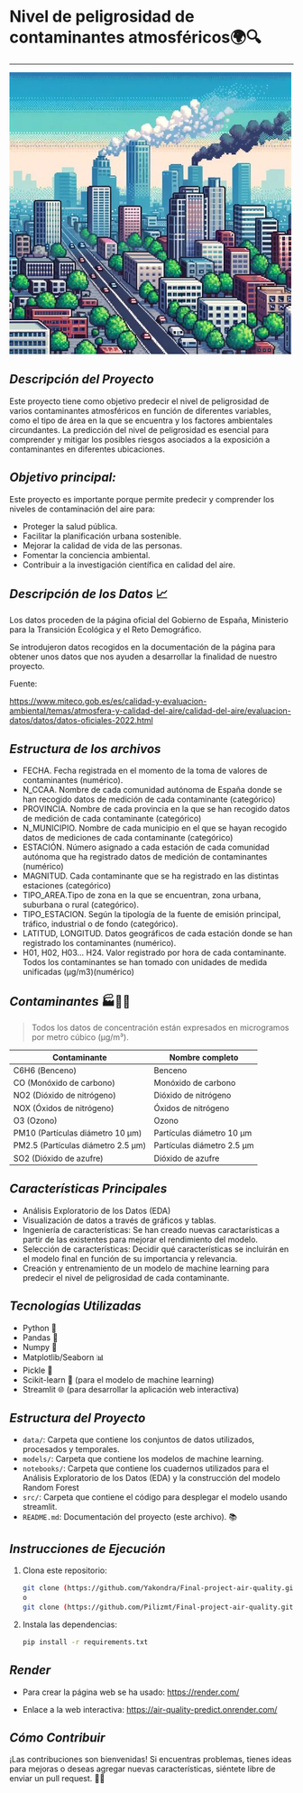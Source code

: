 # **Nivel de peligrosidad de contaminantes atmosféricos🌍🔍**
---

![Logo](polucion.jpg)

## *Descripción del Proyecto*

Este proyecto tiene como objetivo predecir el nivel de peligrosidad de varios contaminantes atmosféricos en función de diferentes variables, como el tipo de área en la que se encuentra y los factores ambientales circundantes. La predicción del nivel de peligrosidad es esencial para comprender y mitigar los posibles riesgos asociados a la exposición a contaminantes en diferentes ubicaciones.


## *Objetivo principal:*

Este proyecto es importante porque permite predecir y comprender los niveles de contaminación del aire para:

- Proteger la salud pública.
- Facilitar la planificación urbana sostenible.
- Mejorar la calidad de vida de las personas.
- Fomentar la conciencia ambiental.
- Contribuir a la investigación científica en calidad del aire.

## *Descripción de los Datos* 📈

Los datos proceden de la página oficial del Gobierno de España, Ministerio para la Transición Ecológica y el Reto Demográfico.

Se introdujeron datos recogidos en la documentación de la página para obtener unos datos que nos ayuden a desarrollar la finalidad de nuestro proyecto.

Fuente: 

https://www.miteco.gob.es/es/calidad-y-evaluacion-ambiental/temas/atmosfera-y-calidad-del-aire/calidad-del-aire/evaluacion-datos/datos/datos-oficiales-2022.html


## *Estructura de los archivos*

- FECHA. Fecha registrada en el momento de la toma de valores de contaminantes (numérico).
- N_CCAA. Nombre de cada comunidad autónoma de España donde se han recogido datos de medición de cada contaminante (categórico)
- PROVINCIA. Nombre de cada provincia en la que se han recogido datos de medición de cada contaminante (categórico)
- N_MUNICIPIO. Nombre de cada municipio en el que se hayan recogido datos de mediciones de cada contaminante (categórico)
- ESTACIÓN. Número asignado a cada estación de cada comunidad autónoma que ha registrado datos de medición de contaminantes (numérico)
- MAGNITUD. Cada contaminante que se ha registrado en las distintas estaciones (categórico)
- TIPO_AREA.Tipo de zona en la que se encuentran, zona urbana, suburbana o rural (categórico).
- TIPO_ESTACION. Según la tipología de la fuente de emisión principal, tráfico, industrial o de fondo (categórico).
- LATITUD, LONGITUD. Datos geográficos de cada estación donde se han registrado los contaminantes (numérico).
- H01, H02, H03... H24. Valor registrado por hora de cada contaminante. Todos los contaminantes se han tomado con unidades de medida unificadas (µg/m3)(numérico)

## *Contaminantes* 🏭💨🚗

> Todos los datos de concentración están expresados en microgramos por metro cúbico (μg/m³).

| Contaminante                           | Nombre completo                      |
|----------------------------------------|-------------------------------------|
| С6Н6 (Benceno)                         | Benceno                             |
| CO (Monóxido de carbono)               | Monóxido de carbono                 |
| NO2 (Dióxido de nitrógeno)             | Dióxido de nitrógeno                |
| NOX (Óxidos de nitrógeno)              | Óxidos de nitrógeno                 |
| O3 (Ozono)                             | Ozono                               |
| PM10 (Partículas diámetro 10 μm)       | Partículas diámetro 10 μm           |
| PM2.5 (Partículas diámetro 2.5 μm)     | Partículas diámetro 2.5 μm         |
| SO2 (Dióxido de azufre)                | Dióxido de azufre                   |

## *Características Principales*

- Análisis Exploratorio de los Datos (EDA)
- Visualización de datos a través de gráficos y tablas.
- Ingeniería de características: Se han creado nuevas caractarísticas a partir de las existentes para mejorar el rendimiento del modelo.
- Selección de características: Decidir qué características se incluirán en el modelo final en función de su importancia y relevancia.
- Creación y entrenamiento de un modelo de machine learning para predecir el nivel de peligrosidad de cada contaminante.

## *Tecnologías Utilizadas*

- Python 🐍
- Pandas 🐼
- Numpy 🧮
- Matplotlib/Seaborn 📊
- Pickle 🥒
- Scikit-learn 🤖 (para el modelo de machine learning)
- Streamlit 🌐 (para desarrollar la aplicación web interactiva)

## *Estructura del Proyecto*

- `data/`: Carpeta que contiene los conjuntos de datos utilizados, procesados y temporales.
- `models/`: Carpeta que contiene los modelos de machine learning.
- `notebooks/`: Carpeta que contiene los cuadernos utilizados para el Análisis Exploratorio de los Datos (EDA) y la construcción del modelo Random Forest
- `src/`: Carpeta que contiene el código para desplegar el modelo usando streamlit.
- `README.md`: Documentación del proyecto (este archivo). 📚

## *Instrucciones de Ejecución*

1. Clona este repositorio:

   ```bash
   git clone (https://github.com/Yakondra/Final-project-air-quality.git)
   o
   git clone (https://github.com/Pilizmt/Final-project-air-quality.git)

2. Instala las dependencias:

    ```bash
    pip install -r requirements.txt

## *Render* 

- Para crear la página web se ha usado: https://render.com/

- Enlace a la web interactiva: https://air-quality-predict.onrender.com/

## *Cómo Contribuir*

¡Las contribuciones son bienvenidas! Si encuentras problemas, tienes ideas para mejoras o deseas agregar nuevas características, siéntete libre de enviar un pull request. 🤝🚀